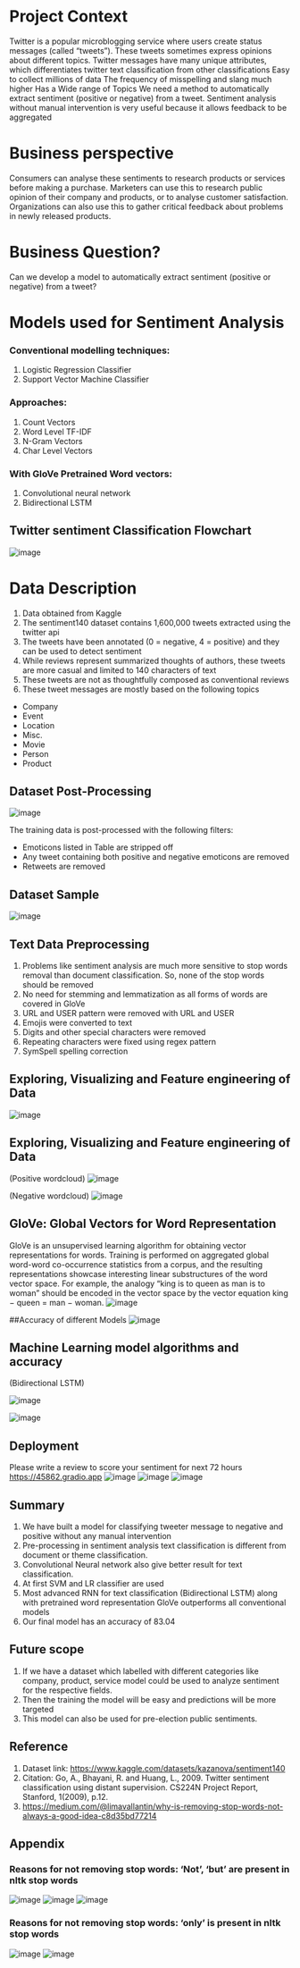 # Project Context
Twitter is a popular microblogging service where users create status messages (called “tweets”).
These tweets sometimes express opinions about different topics. 
Twitter messages have many unique attributes, which differentiates twitter text classification from other classifications
Easy to collect millions of data
The frequency of misspelling and slang much higher
Has a Wide range of Topics
We need a method to automatically extract sentiment (positive or negative) from a tweet. 
Sentiment analysis without manual intervention is very useful because it allows feedback to be aggregated


# Business perspective

Consumers can analyse these sentiments to research products or services before making a purchase. 
Marketers can use this to research public opinion of their company and products, or to analyse customer satisfaction. Organizations can also use this to gather critical feedback about problems in newly released products.

# Business Question?
Can we develop  a model to automatically extract sentiment (positive or negative) from a tweet?

# Models used for Sentiment Analysis

### Conventional modelling techniques:
1. Logistic Regression Classifier
2. Support Vector Machine Classifier

### Approaches:
1. Count Vectors
2. Word Level TF-IDF
3. N-Gram Vectors
4. Char Level Vectors

### With GloVe Pretrained Word vectors:
1. Convolutional neural network
2. Bidirectional LSTM

## Twitter sentiment Classification Flowchart

![image](https://github.com/mashukul/data_analytics/assets/71208684/872ee584-7638-42c3-a9ee-aa58849ba6a9)


# Data Description

1. Data obtained from Kaggle
2. The sentiment140 dataset contains 1,600,000 tweets extracted using the twitter api
3. The tweets have been annotated (0 = negative, 4 = positive) and they can be used to detect sentiment
4. While reviews represent summarized thoughts of authors, these tweets are more casual and limited to 140 characters of text
5. These tweets are not as thoughtfully composed as conventional reviews
6. These tweet messages are mostly based on the following topics
- Company
- Event
- Location
-  Misc.
- Movie
- Person
- Product

## Dataset Post-Processing

![image](https://github.com/mashukul/data_analytics/assets/71208684/93b08f06-a6d0-40fb-9798-37838fa0bd61)

The training data is post-processed with the following filters: 
- Emoticons listed in Table are stripped off 
- Any tweet containing both positive and negative emoticons are removed 
- Retweets are removed
## Dataset Sample
![image](https://github.com/mashukul/data_analytics/assets/71208684/be0bd95d-0dc8-4233-9dd8-b337a3fc775b)

## Text Data Preprocessing
1.	Problems like sentiment analysis are much more sensitive to stop words removal  than document classification. So, none of the stop words should be removed
2.	No need for stemming and lemmatization as all forms of words are covered in GloVe 
3.	URL and USER pattern were removed with URL and USER
4.	Emojis were converted to text
5.	Digits and other special characters were removed
6.	Repeating characters were fixed using regex pattern 
7.	SymSpell spelling correction


## Exploring, Visualizing and Feature engineering of Data

![image](https://github.com/mashukul/data_analytics/assets/71208684/14bbb495-37bb-4a47-8ff4-454339d11bcd)


## Exploring, Visualizing and Feature engineering of Data
(Positive wordcloud)
![image](https://github.com/mashukul/data_analytics/assets/71208684/fc374304-a89e-4179-a67b-c28e1286b740)

(Negative wordcloud)
![image](https://github.com/mashukul/data_analytics/assets/71208684/529433fc-0c8e-45af-b1d6-f9d89f414a37)


## GloVe: Global Vectors for Word Representation
GloVe is an unsupervised learning algorithm for obtaining vector representations for words. Training is performed on aggregated global word-word co-occurrence statistics from a corpus, and the resulting representations showcase interesting linear substructures of the word vector space.
For example, the analogy “king is to queen as man is to woman” should be encoded in the vector space by the vector equation 
king − queen = man − woman. 
![image](https://github.com/mashukul/data_analytics/assets/71208684/75972499-0314-4273-a46b-563403bdc4bf)


##Accuracy of different Models
![image](https://github.com/mashukul/data_analytics/assets/71208684/19a94f01-c979-4a4e-bd48-790229c212b0)


## Machine Learning model algorithms and accuracy
(Bidirectional LSTM)

![image](https://github.com/mashukul/data_analytics/assets/71208684/3630b625-256c-4fd3-9f9f-27ea15811f68)

![image](https://github.com/mashukul/data_analytics/assets/71208684/6bddf01a-b142-441e-8064-71b08d04596b)

## Deployment
Please write a review to score your sentiment for next 72 hours 
https://45862.gradio.app
![image](https://github.com/mashukul/data_analytics/assets/71208684/bdb422ff-e123-45c9-b8fe-783fe7539224)
![image](https://github.com/mashukul/data_analytics/assets/71208684/7b3cc3ad-7c48-4739-b9be-557af3132a80)
![image](https://github.com/mashukul/data_analytics/assets/71208684/17b3a08d-c5b1-44ce-82b5-2526b694abd7)





## Summary
1.	We have built a model for classifying tweeter message to negative and positive without any manual intervention
2.	Pre-processing in sentiment analysis text classification is different from document or theme classification.
3.	Convolutional Neural network also give better result for text classification.
4.	At first SVM and LR classifier are used 
5.	Most advanced RNN for text classification (Bidirectional LSTM) along with pretrained word representation GloVe outperforms all conventional models 
6.	Our final model has an accuracy of 83.04

## Future scope

1.	If we have a dataset which labelled with different categories like company, product, service model could be used to analyze sentiment for the respective fields.
2.	Then the training the model will be easy and predictions will be more targeted
3.	This model can also be used for pre-election public sentiments.
## Reference
1.	Dataset link: https://www.kaggle.com/datasets/kazanova/sentiment140
2.	Citation: Go, A., Bhayani, R. and Huang, L., 2009. Twitter sentiment classification using distant supervision. CS224N Project Report, Stanford, 1(2009), p.12.
3.	https://medium.com/@limavallantin/why-is-removing-stop-words-not-always-a-good-idea-c8d35bd77214

## Appendix
### Reasons for not removing stop words: ‘Not’, ‘but’ are present in nltk stop words

![image](https://github.com/mashukul/data_analytics/assets/71208684/547c748d-2e7d-4767-9a98-1e51e09a227d)
![image](https://github.com/mashukul/data_analytics/assets/71208684/e3aaf8e3-cf91-4115-a40f-a3d04460cbef)
![image](https://github.com/mashukul/data_analytics/assets/71208684/ddd69732-3442-4807-9c4b-7bef012ef11a)




### Reasons for not removing stop words: ‘only’ is present in nltk stop words
![image](https://github.com/mashukul/data_analytics/assets/71208684/5754bcaa-3dac-4dad-b161-1ea4f721cff3)
![image](https://github.com/mashukul/data_analytics/assets/71208684/4bc1235a-465e-43c2-90d9-7a25d794c1ce)






